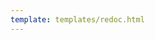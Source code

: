 ```yaml
---
template: templates/redoc.html
---
```


<div>
    <redoc id="redoc"></redoc>
</div>
<script>
    var swaggerFile = "{{base_path}}/reference/product-apis/devops-apis/devops-v0/devops-v0.yaml";
    var redocTag = document.getElementById("redoc");
    redocTag.setAttribute("spec-url", swaggerFile + window.location.search);
</script>
<script src="https://cdn.jsdelivr.net/npm/redoc@next/bundles/redoc.standalone.js"> </script>
